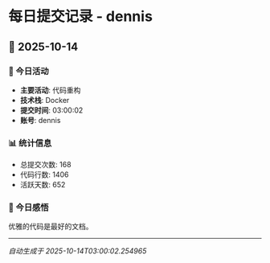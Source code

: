 # 每日提交记录 - dennis

## 📅 2025-10-14

### 🎯 今日活动
- **主要活动**: 代码重构
- **技术栈**: Docker
- **提交时间**: 03:00:02
- **账号**: dennis

### 📊 统计信息
- 总提交次数: 168
- 代码行数: 1406
- 活跃天数: 652

### 💭 今日感悟
优雅的代码是最好的文档。

---
*自动生成于 2025-10-14T03:00:02.254965*
